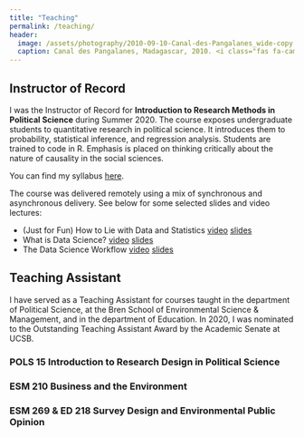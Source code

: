 ```yaml
---
title: "Teaching"
permalink: /teaching/
header:
  image: /assets/photography/2010-09-10-Canal-des-Pangalanes_wide-copy.jpg
  caption: Canal des Pangalanes, Madagascar, 2010. <i class="fas fa-camera"></i> A. Lépissier
---
```


## Instructor of Record

I was the Instructor of Record for **Introduction to Research Methods in Political Science** during Summer 2020. The course exposes undergraduate students to quantitative research in political science. It introduces them to probability, statistical inference, and regression analysis. Students are trained to code in R. Emphasis is placed on thinking critically about the nature of causality in the social sciences.

You can find my syllabus [here](/assets/M20-POLS-15-Syllabus.pdf).

The course was delivered remotely using a mix of synchronous and asynchronous delivery. See below for some selected slides and video lectures:
- (Just for Fun) How to Lie with Data and Statistics <i class="fas fa-video"></i> [video](/assets/teaching/POLS-15-How-To-Lie-video/) <i class="fas fa-book"></i> [slides](/assets/teaching/POLS-15-How-To-Lie-slides/)
- What is Data Science? <i class="fas fa-video"></i> [video](/assets/teaching/POLS-15-What-Is-Data-Science-video/) <i class="fas fa-book"></i> [slides](/assets/teaching/POLS-15-What-Is-Data-Science-slides/)
- The Data Science Workflow <i class="fas fa-video"></i> [video](/assets/teaching/POLS-15-Data-Science-Workflow-video/) <i class="fas fa-book"></i> [slides](/assets/teaching/POLS-15-Data-Science-Workflow-slides/)

## Teaching Assistant

I have served as a Teaching Assistant for courses taught in the department of Political Science, at the Bren School of Environmental Science & Management, and in the department of Education. In 2020, I was nominated to the Outstanding Teaching Assistant Award by the Academic Senate at UCSB.

### POLS 15 Introduction to Research Design in Political Science

### ESM 210 Business and the Environment

### ESM 269 & ED 218 Survey Design and Environmental Public Opinion